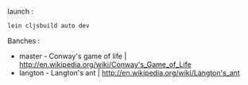 launch :
```sh
lein cljsbuild auto dev
```

Banches :
* master - Conway's game of life | http://en.wikipedia.org/wiki/Conway's_Game_of_Life
* langton - Langton's ant | http://en.wikipedia.org/wiki/Langton's_ant
